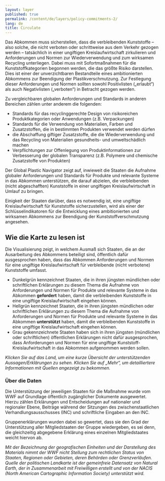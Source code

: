 ```yaml
---
layout: layer
published: true
permalink: /content/de/layers/policy-commitments-2/
lang: de
title: Circulate
---
```


Das Abkommen muss sicherstellen, dass die verbleibenden Kunststoffe – also solche, die nicht verboten oder schrittweise aus dem Verkehr gezogen werden – tatsächlich in einer ungiftigen Kreislaufwirtschaft zirkulieren und Anforderungen und Normen zur Wiederverwendung und zum wirksamen Recycling unterliegen. Dabei muss mit Sofortmaßnahmen für die Kunststoffkategorien begonnen werden, die das größte Risiko darstellen.  Dies ist einer der unverzichtbaren Bestandteile eines ambitionierten Abkommens zur Beendigung der Plastikverschmutzung. Zur Festlegung dieser Anforderungen und Normen sollten sowohl Positivlisten („erlaubt“) als auch Negativlisten („verboten“) in Betracht gezogen werden.

Zu vergleichbaren globalen Anforderungen und Standards in anderen Bereichen zählen unter anderem die folgenden:

* Standards für das recyclinggerechte Design von risikoreichen Produktkategorien oder Anwendungen (z.B. Verpackungen)
* Standards für die Verwendung von Materialien, Farben und Zusatzstoffen, die in bestimmten Produkten verwendet werden dürfen
* die Abschaffung giftiger Zusatzstoffe, die die Wiederverwendung und das Recycling von Materialien gesundheits- und umweltschädlich machen
* Verpflichtungen zur Offenlegung von Produktinformationen zur Verbesserung der globalen Transparenz (z.B. Polymere und chemische Zusatzstoffe von Produkten)

Der Global Plastic Navigator zeigt auf, inwieweit die Staaten die Aufnahme  globaler Anforderungen und Standards für Produkte und relevante Systeme in das Abkommen unterstützen, die darauf abzielen, die verbleibenden (nicht abgeschafften) Kunststoffe in einer ungiftigen Kreislaufwirtschaft in Umlauf zu bringen.

Einigkeit der Staaten darüber, dass es notwendig ist, eine ungiftige Kreislaufwirtschaft für Kunststoffe sicherzustellen, wird als einer der Schlüsselindikatoren für die Entwicklung eines ambitionierten und wirksamen Abkommens zur Beendigung der Kunststoffverschmutzung angesehen.


## Wie die Karte zu lesen ist

Die Visualisierung zeigt, in welchem Ausmaß sich Staaten, die an der Ausarbeitung des Abkommens beteiligt sind, öffentlich dafür ausgesprochen haben, dass das Abkommen Anforderungen und Normen für eine ungiftige Kreislaufwirtschaft für verbleibende (nicht verbotene) Kunststoffe umfasst.

* Dunkelgrün kennzeichnet Staaten, die in ihren jüngsten mündlichen oder schriftlichen Erklärungen zu diesem Thema die Aufnahme von Anforderungen und Normen für Produkte und relevante Systeme in das Abkommen **gefordert** haben, damit die verbleibenden Kunststoffe in eine ungiftige Kreislaufwirtschaft eingehen können.
* Hellgrün kennzeichnet Staaten, die in ihren jüngsten mündlichen oder schriftlichen Erklärungen zu diesem Thema die Aufnahme von Anforderungen und Normen für Produkte und relevante Systeme in das Abkommen **unterstützt** haben, damit die verbleibenden Kunststoffe in eine ungiftige Kreislaufwirtschaft eingehen können.
* Grau gekennzeichnete Staaten haben sich in ihren jüngsten (mündlichen oder schriftlichen) öffentlichen Erklärungen nicht dafür ausgesprochen, dass Anforderungen und Normen für eine ungiftige Kunststoff-Kreislaufwirtschaft in das Abkommen aufgenommen werden sollen.

_Klicken Sie auf das Land, um eine kurze Übersicht der unterstützenden Aussagen/Erklärungen zu sehen. Klicken Sie auf „Mehr“, um detailliertere Informationen mit Quellen angezeigt zu bekommen._

### Über die Daten

Die Unterstützung der jeweiligen Staaten für die Maßnahme wurde vom WWF auf Grundlage öffentlich zugänglicher Dokumente ausgewertet. Hierzu zählen Erklärungen und Entscheidungen auf nationaler und regionaler Ebene, Beiträge während der Sitzungen des zwischenstaatlichen Verhandlungsausschusses (INC) und schriftliche Eingaben an den INC.

Gruppenerklärungen wurden dabei so gewertet, dass sie den Grad der Unterstützung aller Mitgliedstaaten der Gruppe wiedergeben, es sei denn, die gleichzeitig abgegebene Erklärung eines einzelnen Mitgliedstaates weicht hiervon ab.

_Mit der Bezeichnung der geografischen Einheiten und der Darstellung des Materials nimmt der WWF nicht Stellung zum rechtlichen Status von Staaten, Regionen oder Gebieten, deren Behörden oder Grenzverläufen. Quelle der politischen Landkarte ist der gemeinfreie Datensatz von Natural Earth, der in Zusammenarbeit mit Freiwilligen erstellt und von der NACIS (North American Cartographic Information Society) unterstützt wird._
